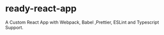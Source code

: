 # ready-react-app

A Custom React App with Webpack, Babel ,Prettier, ESLint and Typescript Support.
